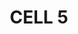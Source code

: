 ---
page: home
title: CELL 5
heading: >
    start today


    scale tomorrow
image: img/cell5/cell-5-logo-black.svg
bannerImg: img/banner-2.png
text: >
    we are technology experts delivering 
    
    
    scalable start-up solutions
footer: >
    If you are not ready to engage with us yet and have questions or need more convincing, invite us to pitch to you. **[Let us Pitch?](/contact)**

OurWork: 
  heading: >
    Read about some of the recent products we have shipped:
  linkUrl: "#"
  moreLink: See more of our work
  content:
    - heading: MVP > scale > pivot
      text: >
        18 months of deploying weekly in proptech. > 
    - heading: Brick by brick
      text: >
        innovating in series B construction tech one project at a time. >
    - heading: Weathering the storm
      text: >
        security fixes and new journies for early stage social sailing. > 
    - heading: Functional fintech
      text: >
        early stage team augmentation in start-up funding app. >

WhoWeAre:
  heading: Who we are
  linkUrl: "#"
  moreLink: Meet the team
  text: >
    We are a passionate team of designers, developers and makers armed with start-up experience and a product delivery mindset. 


    We are a diverse, globally distributed remote team of 11 permanent members supported by an extensive freelance network who can offer full service technology solutions or augment your team.

HowWeWork:
  heading: How we work
  linkUrl: "#"
  moreLink: View our process
  text: >
    An engagement with us starts with getting to know each other, preparing for success, and making commitments.  Blending the right team is the most important outcome.


    Once we start, we optimize for fast paced delivery of the right features while maximizing discovery and sustainability.  Our objective here is a product in customers hands that improves their lives.

TechWeKnow: 
  heading: Tech We Know
  text: >
    We have shipped products with these technologies in last 18 months
  lists: 
    - name: ""
      description: ""
---